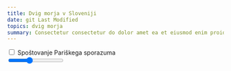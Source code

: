 ```yaml
---
title: Dvig morja v Sloveniji
date: git Last Modified
topics: dvig morja
summary: Consectetur consectetur do dolor amet ea et eiusmod enim proident proident officia adipisicing est do. Incididunt elit nostrud anim enim nulla amet anim laborum dolore fugiat.
---
```


<div id="seaRise">
    <link rel="stylesheet" href="https://unpkg.com/leaflet@1.7.1/dist/leaflet.css" integrity="sha512-xodZBNTC5n17Xt2atTPuE1HxjVMSvLVW9ocqUKLsCC5CXdbqCmblAshOMAS6/keqq/sMZMZ19scR4PsZChSR7A==" crossorigin="">
    <script src="https://unpkg.com/leaflet@1.7.1/dist/leaflet.js" integrity="sha512-XQoYMqMTK8LvdxXYG3nZ448hOEQiglfqkJs1NOQV44cWnUrBc8PkAOcXy20w0vlaXaVUearIOBhiXZ5V3ynxwA==" crossorigin=""></script>
    <script type="module">
        import SeaRise from '/code/dvig-morja/index.jsx'
        SeaRise(document.getElementById('seaRise'))
    </script>
    <label>
        <input class="parisAgreementCheckbox" type="checkbox"> Spoštovanje Pariškega sporazuma
    </label>
    <div>
        <span class="yearSelectionLabel"></span>
        <input class="yearSelectionSlider" type="range" min="2020" max="2100" value="2050">
    </div>
    <object class="svgGraph w-96" type="image/svg+xml"></object>
    <div class="chart map h-80"></div>
</div>
